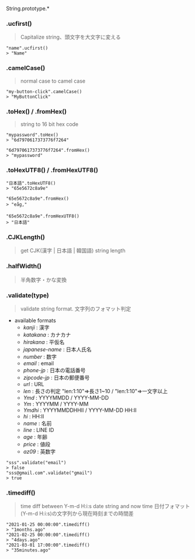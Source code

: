 String.prototype.*

### .ucfirst()

> Capitalize string、頭文字を大文字に変える

```
"name".ucfirst()
> "Name"
```

### .camelCase() 

> normal case to camel case

```
"my-button-click".camelCase()
> "MyButtonClick"
```

### .toHex() / .fromHex()

> string to 16 bit hex code

```
"mypassword".toHex()
> "6d7970617373776f7264"

"6d7970617373776f7264".fromHex()
> "mypassword"
```

### .toHexUTF8() / .fromHexUTF8()
```
"日本語".toHexUTF8()
> "65e5672c8a9e"

"65e5672c8a9e".fromHex()
> "eåg,"

"65e5672c8a9e".fromHexUTF8()
> "日本語"
```

### .CJKLength() 
> get CJK(漢字 | 日本語 | 韓国語) string length

### .halfWidth()
> 半角数字・かな変換

### .validate(type)
> validate string format. 文字列のフォマット判定

* available formats
  * _kanji_ : 漢字
  * _katakana_ : カナカナ
  * _hirakana_ : 平仮名
  * _japanese-name_ : 日本人氏名
  * _number_ : 数字
  * _email_ : email
  * _phone-jp_ : 日本の電話番号
  * _zipcode-jp_ : 日本の郵便番号
  * _url_ : URL
  * _len_ : 長さの判定 "len:1:10"=>長さ1~10 / "len:1:10"=>一文字以上
  * _Ymd_ : YYYYMMDD / YYYY-MM-DD
  * _Ym_ : YYYYMM / YYYY-MM
  * _Ymdhi_ : YYYYMMDDHHII / YYYY-MM-DD HH:II
  * _hi_ : HH:II
  * _name_ : 名前
  * _line_ : LINE ID
  * _age_ : 年齢
  * _price_ : 値段
  * _az09_ : 英数字

```
"sss".validate("email")
> false
"sss@gmail.com".validate("gmail")
> true
```

### .timediff()

> time diff between Y-m-d H:i:s date string and now time
> 日付フォマット(Y-m-d H:i:s)の文字列から現在時刻までの時間差 

```
"2021-01-25 00:00:00".timediff()
> "1months.ago"
"2021-02-25 00:00:00".timediff()
> "4days.ago"
"2021-03-01 17:00:00".timediff()
> "35minutes.ago"
```